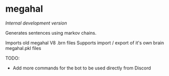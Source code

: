 # megahal

*Internal development version*

Generates sentences using markov chains.

Imports old megahal V8 .brn files
Supports import / export of it's own brain megahal.pkl files

TODO:
- Add more commands for the bot to be used directly from Discord
